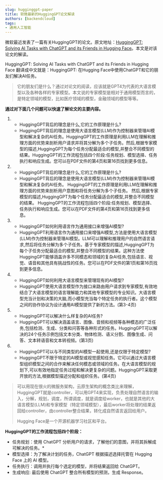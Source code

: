 ```yaml
---
slug: hugginggpt-paper
title: 软微最新的HuggingGPT论文解读
authors: [backendcloud]
tags: 
- 通用人工智能
---
```


微软最近发表了一篇有关HuggingGPT的论文。原文地址：[HuggingGPT: Solving AI Tasks with ChatGPT and its Friends in Hugging Face](https://arxiv.org/pdf/2104.06674.pdf)。本文是对该论文的解读。

HuggingGPT: Solving AI Tasks with ChatGPT and its Friends in Hugging Face
翻译成中文就是：HuggingGPT: 在Hugging Face中使用ChatGPT和它的朋友们解决AI任务。

> 它的朋友们是什么？通过对论文的阅读，应该就是GPT4为代表的大语言模型以及各种各样的专家模型。本文说的专家模型是相对于通用模型而言的，是特定领域的模型，比如医疗领域的模型，金融领域的模型等等。

**通过对下面几个问题可以快速了解论文的主要内容。**
1. * HuggingGPT背后的理念是什么,它的工作原理是什么?
   * HuggingGPT背后的理念是使用大语言模型(LLM)作为控制器来管理AI模型和解决复杂的AI任务。HuggingGPT的工作原理是利用LLM在理解和推理方面的优势来剖析用户请求并将其分解为多个子任务。然后,根据专家模型的描述,HuggingGPT为每个任务分配最适合的模型,并整合不同模型的结果。HuggingGPT的工作流程包括四个阶段:任务规划、模型选择、任务执行和响应生成。您可以在PDF文件的第4页和第16页找到更多信息。
2. * HuggingGPT背后的理念是什么,它的工作原理是什么?
   * HuggingGPT背后的理念是使用大语言模型(LLM)作为控制器来管理AI模型和解决复杂的AI任务。 HuggingGPT的工作原理是利用LLM在理解和推理方面的优势来剖析用户意图和将任务分解为多个子任务。 然后,根据专家模型的描述,HuggingGPT为每个任务分配最适合的模型,并整合不同模型的结果。 HuggingGPT的工作流程包括四个阶段:任务规划、模型选择、任务执行和响应生成。您可以在PDF文件的第4页和第16页找到更多信息。
3. * HuggingGPT如何利用语言作为通用接口来增强AI模型?
   * HuggingGPT利用语言作为通用接口来增强AI模型,方法是使用大语言模型(LLM)作为控制器来管理AI模型。LLM可以理解和推理用户的自然语言请求,然后将任务分解为多个子任务。基于专家模型的描述,HuggingGPT为每个子任务分配最适合的模型,并整合不同模型的结果。这种方法使HuggingGPT能够涵盖许多不同模态和领域的复杂AI任务,包括语言、视觉、语音和其他具有挑战性的任务。您可以在PDF文件的第1页和第16页找到更多信息。
4. * HuggingGPT如何利用大语言模型来管理现有的AI模型?
   * HuggingGPT使用大语言模型作为接口来路由用户请求到专家模型,有效地结合了大语言模型的语言理解能力和其他专家模型的专业知识。大语言模型充当计划和决策的大脑,而小模型充当每个特定任务的执行者。这个模型之间的协作协议为设计通用AI模型提供了新的方法。(第3-4页)
5. * HuggingGPT可以解决什么样复杂的AI任务? 
   * HuggingGPT可以解决涵盖语言、图像、音频和视频等各种模态的广泛任务,包括检测、生成、分类和问答等各种形式的任务。HuggingGPT可以解决的24个任务示例包括文本分类、物体检测、语义分割、图像生成、问答、文本转语音和文本转视频。(第3页)
6. * HuggingGPT可以与不同类型的AI模型一起使用,还是仅限于特定模型?
   * HuggingGPT不限于特定的AI模型或视觉感知任务。它可以通过大语言模型组织模型之间的合作来解决任何模态或领域的任务。在大语言模型的规划下,可以有效地指定任务过程和解决更复杂的问题。HuggingGPT采取更开放的方法,根据模型描述分配和组织任务。(第4页) 

> 可以用现在很火的微服务架构，云原生架构的概念类比来理解，HuggingGPT就是controller，可以用GPT4来实现，负责处理自然语言的输入，分解，规划，调度，所谓调度，就是调度给worker，也就是其他的大语言模型(LLM)和专家模型（特定领域模型），最后worker将处理的结果返回给controller，由controller整合结果，转化成自然语言返回给用户。
> 
> Hugging Face是一个开源机器学习社区和平台。


**HuggingGPT的工作流程包括四个阶段：**
* 任务规划：使用 ChatGPT 分析用户的请求，了解他们的意图，并将其拆解成可解决的任务。* 
* 模型选择：为了解决计划的任务，ChatGPT 根据描述选择托管在 Hugging Face 上的 AI 模型。
* 任务执行：调用并执行每个选定的模型，并将结果返回给 ChatGPT。
* 生成响应: 最后使用 ChatGPT 整合所有模型的预测，生成 Response。